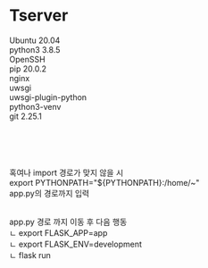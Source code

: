 # Tserver

Ubuntu 20.04<br>
python3 3.8.5<br>
OpenSSH<br>
pip 20.0.2<br>
nginx<br>
uwsgi<br>
uwsgi-plugin-python<br>
python3-venv<br>
git 2.25.1<br>
<br><br><br>

<br>
혹여나 import 경로가 맞지 않을 시<br>
export PYTHONPATH="${PYTHONPATH}:/home/~"<br>
app.py의 경로까지 입력<br>
<br>

app.py 경로 까지 이동 후 다음 행동<br>
 ㄴ export FLASK_APP=app<br>
 ㄴ export FLASK_ENV=development<br>
 ㄴ flask run<br>

